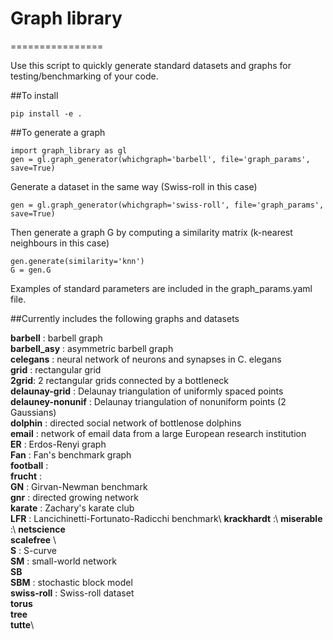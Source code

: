 # Graph library
================

Use this script to quickly generate standard datasets and graphs for testing/benchmarking of your code.

##To install

```
pip install -e . 
```

##To generate a graph

```
import graph_library as gl
gen = gl.graph_generator(whichgraph='barbell', file='graph_params', save=True)
```

Generate a dataset in the same way (Swiss-roll in this case)
```
gen = gl.graph_generator(whichgraph='swiss-roll', file='graph_params', save=True)
```

Then generate a graph G by computing a similarity matrix (k-nearest neighbours in this case)

```
gen.generate(similarity='knn')
G = gen.G
```

Examples of standard parameters are included in the graph_params.yaml file.


##Currently includes the following graphs and datasets

**barbell** : barbell graph\
**barbell_asy** : asymmetric barbell graph\
**celegans** :  neural network of neurons and synapses in C. elegans\
**grid** : rectangular grid\
**2grid**: 2 rectangular grids connected by a bottleneck\
**delaunay-grid** : Delaunay triangulation of uniformly spaced points\
**delauney-nonunif** : Delaunay triangulation of nonuniform points (2 Gaussians)\
**dolphin** : directed social network of bottlenose dolphins\
**email** : network of email data from a large European research institution\
**ER** : Erdos-Renyi graph\
**Fan** : Fan's benchmark graph\
**football** : \
**frucht** : \
**GN** : Girvan-Newman benchmark\
**gnr** : directed growing network\
**karate** : Zachary's karate club\
**LFR** : Lancichinetti-Fortunato-Radicchi benchmark\ 
**krackhardt** :\ 
**miserable** :\ 
**netscience**\
**scalefree** \   
**S** : S-curve\
**SM** : small-world network\
**SB**\
**SBM** : stochastic block model\
**swiss-roll** : Swiss-roll dataset\
**torus**\
**tree**\
**tutte**\



